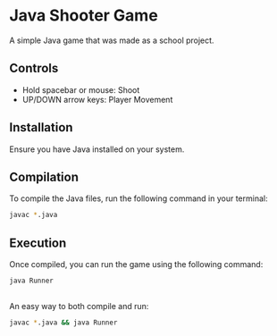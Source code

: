 # Java Shooter Game

A simple Java game that was made as a school project. 


## Controls

- Hold spacebar or mouse: Shoot
- UP/DOWN arrow keys: Player Movement

## Installation

Ensure you have Java installed on your system.

## Compilation

To compile the Java files, run the following command in your terminal:

```bash
javac *.java
```

## Execution

Once compiled, you can run the game using the following command:

```bash
java Runner
```
##

An easy way to both compile and run:

```bash
javac *.java && java Runner
```
